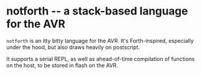 # notforth -- a stack-based language for the AVR

`notforth` is an itty bitty language for the AVR. It's Forth-inspired, especially under the hood, but also draws heavily on postscript.

It supports a serial REPL, as well as ahead-of-time compilation of functions on the host, to be stored in flash on the AVR.


